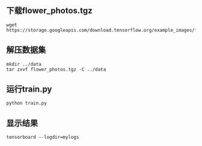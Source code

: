 ## 下载flower_photos.tgz
```
wget https://storage.googleapis.com/download.tensorflow.org/example_images/flower_photos.tgz
```
## 解压数据集
```
mkdir ../data
tar zxvf flower_photos.tgz -C ../data
```
## 运行train.py
```
python train.py
```
## 显示结果
```
tensorboard --logdir=mylogs
```